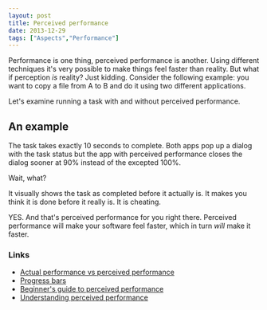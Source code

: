 ```yaml
---
layout: post
title: Perceived performance
date: 2013-12-29
tags: ["Aspects","Performance"]
---
```


Performance is one thing, perceived performance is another. Using different techniques it's very possible to make things feel faster than reality. But what if perception _is_ reality? Just kidding. Consider the following example: you want to copy a file from A to B and do it using two different applications.

Let's examine running a task with and without perceived performance.

## An example

The task takes exactly 10 seconds to complete. Both apps pop up a dialog with the task status but the app with perceived performance closes the dialog sooner at 90% instead of the excepted 100%.

Wait, what?

It visually shows the task as completed before it actually is. It makes you think it is done before it really is. It is cheating.

YES. And that's perceived performance for you right there. Perceived performance will make your software feel faster, which in turn _will_ make it faster.

### Links

*   [Actual performance vs perceived performance](http://www.codinghorror.com/blog/2008/03/actual-performance-perceived-performance.html)
*   [Progress bars](http://www.chrisharrison.net/index.php/Research/ProgressBars)
*   [Beginner's guide to perceived performance](http://www.mobify.com/blog/beginners-guide-to-perceived-performance/)
*   [Understanding perceived performance](http://codebetter.com/howarddierking/2009/12/12/understanding-perceived-performance/)